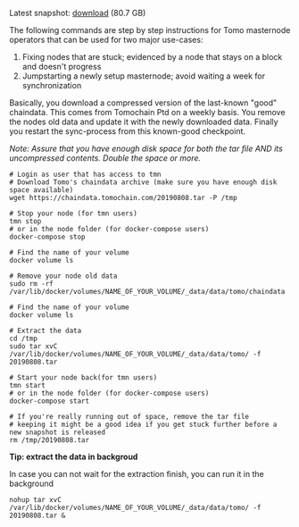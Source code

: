 
Latest snapshot: [download](https://chaindata.tomochain.com/20190808.tar) (80.7 GB)

The following commands are step by step instructions for Tomo masternode operators that can be used for two major use-cases:

1. Fixing nodes that are stuck; evidenced by a node that stays on a block and doesn't progress
2. Jumpstarting a newly setup masternode; avoid waiting a week for synchronization

Basically, you download a compressed version of the last-known "good" chaindata. This comes from Tomochain Ptd on a weekly basis. You remove the nodes old data and update it with the newly downloaded data. Finally you restart the sync-process from this known-good checkpoint.

*Note: Assure that you have enough disk space for both the tar file AND its uncompressed contents. Double the space or more.*

```
# Login as user that has access to tmn
# Download Tomo's chaindata archive (make sure you have enough disk space available)
wget https://chaindata.tomochain.com/20190808.tar -P /tmp

# Stop your node (for tmn users)
tmn stop
# or in the node folder (for docker-compose users)
docker-compose stop

# Find the name of your volume
docker volume ls

# Remove your node old data
sudo rm -rf /var/lib/docker/volumes/NAME_OF_YOUR_VOLUME/_data/data/tomo/chaindata

# Find the name of your volume
docker volume ls

# Extract the data
cd /tmp
sudo tar xvC /var/lib/docker/volumes/NAME_OF_YOUR_VOLUME/_data/data/tomo/ -f 20190808.tar

# Start your node back(for tmn users)
tmn start
# or in the node folder (for docker-compose users)
docker-compose start

# If you're really running out of space, remove the tar file
# keeping it might be a good idea if you get stuck further before a new snapshot is released
rm /tmp/20190808.tar
```

**Tip: extract the data in backgroud**

In case you can not wait for the extraction finish, you can run it in the background
```
nohup tar xvC /var/lib/docker/volumes/NAME_OF_YOUR_VOLUME/_data/data/tomo/ -f 20190808.tar &
```
